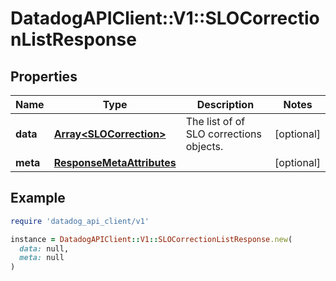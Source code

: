 # DatadogAPIClient::V1::SLOCorrectionListResponse

## Properties

| Name | Type | Description | Notes |
| ---- | ---- | ----------- | ----- |
| **data** | [**Array&lt;SLOCorrection&gt;**](SLOCorrection.md) | The list of of SLO corrections objects. | [optional] |
| **meta** | [**ResponseMetaAttributes**](ResponseMetaAttributes.md) |  | [optional] |

## Example

```ruby
require 'datadog_api_client/v1'

instance = DatadogAPIClient::V1::SLOCorrectionListResponse.new(
  data: null,
  meta: null
)
```

